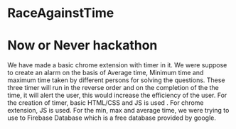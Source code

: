 # RaceAgainstTime
# Now or Never hackathon
We have made a basic chrome extension with timer in it. We were suppose to create an alarm on the basis of Average time, Minimum time and maximum time taken by different persons for solving the questions.
These three timer will run in the reverse order and on the completion of the the time, it will alert the user, this would increase the efficiency of the user.
For the creation of timer, basic HTML/CSS and JS is used .
For chrome extension, JS is used.
For the min, max and average time, we were trying to use to Firebase Database which is a free database provided by google.

